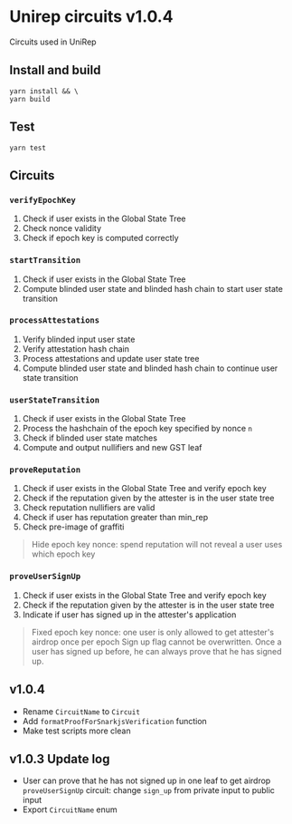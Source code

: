 # Unirep circuits v1.0.4

Circuits used in UniRep

## Install and build

```shell
yarn install && \
yarn build
```

## Test
```shell
yarn test
```

## Circuits
### `verifyEpochKey`
1. Check if user exists in the Global State Tree
2. Check nonce validity
3. Check if epoch key is computed correctly

### `startTransition`
1. Check if user exists in the Global State Tree
2. Compute blinded user state and blinded hash chain to start user state transition

### `processAttestations`
1. Verify blinded input user state
2. Verify attestation hash chain
3. Process attestations and update user state tree
4. Compute blinded user state and blinded hash chain to continue user state transition

### `userStateTransition`
1. Check if user exists in the Global State Tree
2. Process the hashchain of the epoch key specified by nonce `n`
3. Check if blinded user state matches
4. Compute and output nullifiers and new GST leaf

### `proveReputation`
1. Check if user exists in the Global State Tree and verify epoch key
2. Check if the reputation given by the attester is in the user state tree
3. Check reputation nullifiers are valid
4. Check if user has reputation greater than min_rep
5. Check pre-image of graffiti
> Hide epoch key nonce: spend reputation will not reveal a user uses which epoch key

### `proveUserSignUp`
1. Check if user exists in the Global State Tree and verify epoch key
2. Check if the reputation given by the attester is in the user state tree
3. Indicate if user has signed up in the attester's application
> Fixed epoch key nonce: one user is only allowed to get attester's airdrop once per epoch 
> Sign up flag cannot be overwritten. Once a user has signed up before, he can always prove that he has signed up.

## v1.0.4 
- Rename `CircuitName` to `Circuit`
- Add `formatProofForSnarkjsVerification` function
- Make test scripts more clean

## v1.0.3 Update log
- User can prove that he has not signed up in one leaf to get airdrop
  `proveUserSignUp` circuit: change `sign_up` from private input to public input
- Export `CircuitName` enum